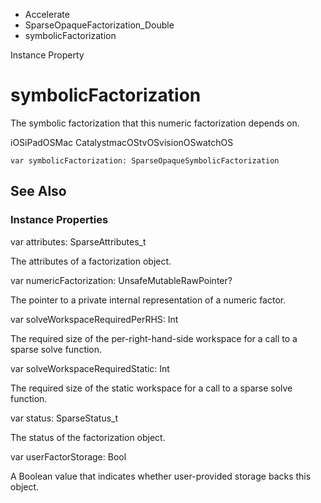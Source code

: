 

- Accelerate
- SparseOpaqueFactorization_Double
-  symbolicFactorization 

Instance Property

# symbolicFactorization

The symbolic factorization that this numeric factorization depends on.

iOSiPadOSMac CatalystmacOStvOSvisionOSwatchOS

``` source
var symbolicFactorization: SparseOpaqueSymbolicFactorization
```

## See Also

### Instance Properties

var attributes: SparseAttributes_t

The attributes of a factorization object.

var numericFactorization: UnsafeMutableRawPointer?

The pointer to a private internal representation of a numeric factor.

var solveWorkspaceRequiredPerRHS: Int

The required size of the per-right-hand-side workspace for a call to a sparse solve function.

var solveWorkspaceRequiredStatic: Int

The required size of the static workspace for a call to a sparse solve function.

var status: SparseStatus_t

The status of the factorization object.

var userFactorStorage: Bool

A Boolean value that indicates whether user-provided storage backs this object.

